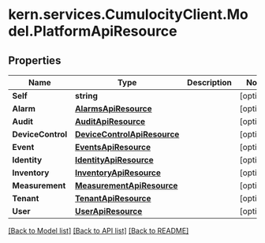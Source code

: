 # kern.services.CumulocityClient.Model.PlatformApiResource

## Properties

Name | Type | Description | Notes
------------ | ------------- | ------------- | -------------
**Self** | **string** |  | [optional] 
**Alarm** | [**AlarmsApiResource**](AlarmsApiResource.md) |  | [optional] 
**Audit** | [**AuditApiResource**](AuditApiResource.md) |  | [optional] 
**DeviceControl** | [**DeviceControlApiResource**](DeviceControlApiResource.md) |  | [optional] 
**Event** | [**EventsApiResource**](EventsApiResource.md) |  | [optional] 
**Identity** | [**IdentityApiResource**](IdentityApiResource.md) |  | [optional] 
**Inventory** | [**InventoryApiResource**](InventoryApiResource.md) |  | [optional] 
**Measurement** | [**MeasurementApiResource**](MeasurementApiResource.md) |  | [optional] 
**Tenant** | [**TenantApiResource**](TenantApiResource.md) |  | [optional] 
**User** | [**UserApiResource**](UserApiResource.md) |  | [optional] 

[[Back to Model list]](../README.md#documentation-for-models) [[Back to API list]](../README.md#documentation-for-api-endpoints) [[Back to README]](../README.md)

